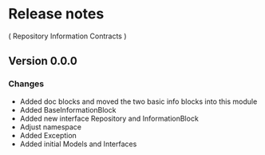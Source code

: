 # Release notes
( Repository Information Contracts )

## Version 0.0.0
### Changes
* Added doc blocks and moved the two basic info blocks into this module
* Added BaseInformationBlock
* Added new interface Repository and InformationBlock
* Adjust namespace
* Added Exception
* Added initial Models and Interfaces